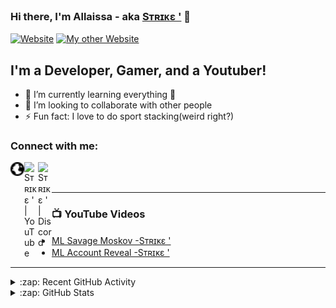### Hi there, I'm Allaissa - aka [Sтʀɪᴋɛ '](https://strike-yt.netlify.app/) 👋 

[![Website](https://img.shields.io/website?label=strike-yt.com&style=for-the-badge&url=https://strike-yt.netlify.app/)](https://strike-yt.netlify.app/)
[![My other Website](https://img.shields.io/website?label=strikeyt.com&style=for-the-badge&url=https://strikeyt.netlify.app/)](https://strikeyt.netlify.app/)

## I'm a Developer, Gamer, and a Youtuber!

- 🌱 I’m currently learning everything 🤣
- 👯 I’m looking to collaborate with other people
- ⚡ Fun fact: I love to do sport stacking(weird right?)

### Connect with me:

[<img align="left" alt="strike-yt.com" width="22px" src="https://raw.githubusercontent.com/iconic/open-iconic/master/svg/globe.svg" />](https://strike-yt.netlify.app/)
[<img align="left" alt="Sтʀɪᴋɛ ' | YouTube" width="22px" src="https://cdn.jsdelivr.net/npm/simple-icons@v3/icons/youtube.svg" />](https://www.youtube.com/channel/UC6QnV_t2zZ3IhaLydounAlQ)
<!-- [<img align="left" alt="Sтʀɪᴋɛ ' | Discord" width="22px" src="https://cdn.jsdelivr.net/npm/simple-icons@v3/icons/discord.svg" />](https://discord.gg/znQvJnhmfu) -->
[<img align="left" alt="Sтʀɪᴋɛ ' | Discord" width="22px" src="https://cdn.jsdelivr.net/npm/simple-icons@v3/icons/discord.svg" />](https://discord.com/users/783553221955682336)

<!-- <br /> -->
<br />
<br />

---

### 📺 YouTube Videos

<!-- YOUTUBE:START -->
- [ML Savage Moskov -Sтʀɪᴋɛ &#39;](https://www.youtube.com/watch?v=Bq_0xopHpSc)
- [ML Account Reveal -Sтʀɪᴋɛ &#39;](https://www.youtube.com/watch?v=TKDqAXncqGo)
<!-- YOUTUBE:END -->

<!-- ➡️ [more videos...](https://www.youtube.com/channel/UC6QnV_t2zZ3IhaLydounAlQ) -->

---

<details>
  <summary>:zap: Recent GitHub Activity</summary>
  
<!--START_SECTION:activity-->
1. ℹ Inputed a README.md on my account [/Allaisa/Allaisa](https://github.com/Allaisa)
2. 🗑 Deleted One of my unnecessary Repos [/Allaisa/strike-yt/](https://github.com/Allaisa/strike-yt/settings)
3. ❗️ Re-made my **Private** Repo For one of my Websites [Allaisa/strikeytofficialwebsite](https://github.com/Allaisa/strikeytofficial)
4. ✅ Created a **Private** Repo for My project [/Allaisa/calculator](https://github.com/Allaisa/rinda-calculator)
5. 🈂 Created Another **Private** Repo for My project [Allaisa/age-calculator](https://github.com/Allaisa/age-calculator)
<!--END_SECTION:activity-->

</details>

<details>
  <summary>:zap: GitHub Stats</summary>

  <img align="left" alt="codeSTACKr's GitHub Stats" src="https://github-readme-stats.vercel.app/api?username=Allaisa&show_icons=true&hide_border=true&theme=radical" />

</details>

[https://strike-yt.netlify.app/]: https://strike-yt.netlify.app/
[https://strikeyt.netlify.app/]: https://strikeyt.netlify.app/
[youtube]: https://www.youtube.com/channel/UC6QnV_t2zZ3IhaLydounAlQ
